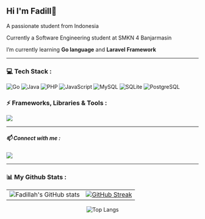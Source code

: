 ## Hi I'm Fadill👋

A passionate student from Indonesia

Currently a Software Engineering student at SMKN 4 Banjarmasin

I’m currently learning **Go language** and **Laravel Framework**

---

### 💻 Tech Stack :

<p>
  <!-- Programming Languages -->
  <img src="https://img.shields.io/badge/Go-00ADD8?style=for-the-badge&logo=go&logoColor=white" alt="Go" />
  <img src="https://img.shields.io/badge/Java-ED8B00?style=for-the-badge&logo=openjdk&logoColor=white" alt="Java" />
  <img src="https://img.shields.io/badge/PHP-777BB4?style=for-the-badge&logo=php&logoColor=white" alt="PHP" />
  <img src="https://img.shields.io/badge/JavaScript-F7DF1E?style=for-the-badge&logo=javascript&logoColor=black" alt="JavaScript" />

  <!-- Databases -->
  <img src="https://img.shields.io/badge/MySQL-4479A1?style=for-the-badge&logo=mysql&logoColor=white" alt="MySQL" />
  <img src="https://img.shields.io/badge/SQLite-003B57?style=for-the-badge&logo=sqlite&logoColor=white" alt="SQLite" />
  <img src="https://img.shields.io/badge/PostgreSQL-336791?style=for-the-badge&logo=postgresql&logoColor=white" alt="PostgreSQL" />
</p>

### ⚡ Frameworks, Libraries & Tools :

<p>
  <img src="https://skillicons.dev/icons?i=laravel,react,nodejs,tailwind,bootstrap,git,github,vscode,androidstudio" />
</p>

---

##### 📫 Connect with me :

<a href="https://instagram.com/fadiielll_" target="_blank">
    <img src="https://skillicons.dev/icons?i=instagram" />
</a>

---

### 📊 My Github Stats :

<table>
  <tr>
    <td>
      <img src="https://github-readme-stats.vercel.app/api?username=Fadell-Karlsefni&show_icons=true&theme=chartreuse-dark" alt="Fadillah's GitHub stats"/>
    </td>
    <td>
      <a href="https://git.io/streak-stats">
        <img src="https://streak-stats.demolab.com/?user=Fadell-Karlsefni&theme=chartreuse-dark" alt="GitHub Streak"/>
      </a>
    </td>
  </tr>
</table>

<p align="center">
  <img src="https://github-readme-stats.vercel.app/api/top-langs/?username=Fadell-Karlsefni&show_icons=true&theme=chartreuse-dark&layout=compact" alt="Top Langs"/>
</p>
